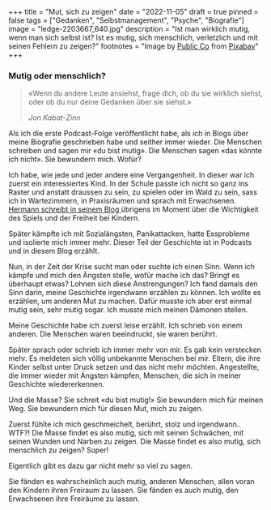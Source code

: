 +++
title = "Mut, sich zu zeigen"
date = "2022-11-05"
draft = true
pinned = false
tags = ["Gedanken", "Selbstmanagement", "Psyche", "Biografie"]
image = "ledge-2203667_640.jpg"
description = "Ist man wirklich mutig, wenn man sich selbst ist? Ist es mutig, sich menschlich, verletzlich und mit seinen Fehlern zu zeigen?"
footnotes = "Image by [Public Co](https://pixabay.com/users/publicco-5009832/?utm_source=link-attribution&utm_medium=referral&utm_campaign=image&utm_content=2203667) from [Pixabay](https://pixabay.com//?utm_source=link-attribution&utm_medium=referral&utm_campaign=image&utm_content=2203667)"
+++
### Mutig oder menschlich?

> «Wenn du andere Leute ansiehst, frage dich, ob du sie wirklich siehst, oder ob du nur deine Gedanken über sie siehst.»
>
> *Jon Kabat-Zinn*

Als ich die erste Podcast-Folge veröffentlicht habe, als ich in Blogs über meine Biografie geschrieben habe und seither immer wieder. Die Menschen schreiben und sagen mir «du bist mutig». Die Menschen sagen «das könnte ich nicht». Sie bewundern mich. Wofür? 

Ich habe, wie jede und jeder andere eine Vergangenheit. In dieser war ich zuerst ein interessiertes Kind. In der Schule passte ich nicht so ganz ins Raster und anstatt draussen zu sein, zu spielen oder im Wald zu sein, sass ich in Wartezimmern, in Praxisräumen und sprach mit Erwachsenen. [Hermann schreibt in seinem Blog ](https://hermann.netlify.app)übrigens im Moment über die Wichtigkeit des Spiels und der Freiheit bei Kindern.  

Später kämpfte ich mit Sozialängsten, Panikattacken, hatte Essprobleme und isolierte mich immer mehr. Dieser Teil der Geschichte ist in Podcasts und in diesem Blog erzählt.  

Nun, in der Zeit der Krise sucht man oder suchte ich einen Sinn. Wenn ich kämpfe und mich den Ängsten stelle, wofür mache ich das? Bringt es überhaupt etwas? Lohnen sich diese Anstrengungen? Ich fand damals den Sinn darin, meine Geschichte irgendwann erzählen zu können. Ich wollte es erzählen, um anderen Mut zu machen. Dafür musste ich aber erst einmal mutig sein, sehr mutig sogar. Ich musste mich meinen Dämonen stellen.  

Meine Geschichte habe ich zuerst leise erzählt. Ich schrieb von einem anderen. Die Menschen waren beeindruckt, sie waren berührt.  

Später sprach oder schrieb ich immer mehr von mir. Es gab kein verstecken mehr. Es meldeten sich völlig unbekannte Menschen bei mir. Eltern, die ihre Kinder selbst unter Druck setzen und das nicht mehr möchten. Angestellte, die immer wieder mit Ängsten kämpfen, Menschen, die sich in meiner Geschichte wiedererkennen.  

Und die Masse? Sie schreit «du bist mutig!» Sie bewundern mich für meinen Weg. Sie bewundern mich für diesen Mut, mich zu zeigen.  

Zuerst fühlte ich mich geschmeichelt, berührt, stolz und irgendwann.. WTF?! Die Masse findet es also mutig, sich mit seinen Schwächen, mit seinen Wunden und Narben zu zeigen. Die Masse findet es also mutig, sich menschlich zu zeigen? Super!  

Eigentlich gibt es dazu gar nicht mehr so viel zu sagen.  

Sie fänden es wahrscheinlich auch mutig, anderen Menschen, allen voran den Kindern ihren Freiraum zu lassen. Sie fänden es auch mutig, den Erwachsenen ihre Freiräume zu lassen.